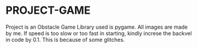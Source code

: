 # PROJECT-GAME
Project is an Obstacle Game
Library used is pygame. All images are made by me. If speed is too slow or too fast in starting, kindly increse the backvel in  code by 0.1. This is because of some glitches.
